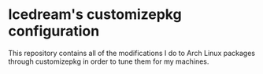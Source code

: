 # Icedream's customizepkg configuration

This repository contains all of the modifications I do to Arch Linux packages through customizepkg in order to tune them for my machines.
